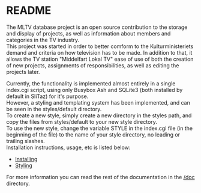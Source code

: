 # README

The MLTV database project is an open source contribution to the storage and display of projects, as well as information about members and categories in the TV industry.  
This project was started in order to better comform to the Kulturministeriets demand and criteria on how television has to be made. In addition to that, it allows the TV station "Middelfart Lokal TV" ease of use of both the creation of new projects, assignments of responsibilities, as well as editing the projects later.  
  
Currently, the functionality is implemented almost entirely in a single index.cgi script, using only Busybox Ash and SQLite3 (both installed by default in SliTaz) for it's purpose.  
However, a styling and templating system has been implemented, and can be seen in the styles/default directory.  
To create a new style, simply create a new directory in the styles path, and copy the files from styles/default to your new style directory.  
To use the new style, change the variable STYLE in the index.cgi file (in the beginning of the file) to the name of your style directory, no leading or trailing slashes.  
Installation instructions, usage, etc is listed below:
  
 * [Installing](doc/install.md)
 * [Styling](doc/styling.md)
  
For more information you can read the rest of the documentation in the [/doc](/tree?ci=trunk&name=doc) directory.
